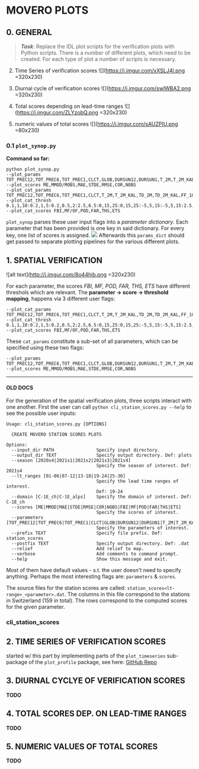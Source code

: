 # MOVERO PLOTS
## 0. GENERAL
> **_Task_**: Replace the IDL plot scripts for the verification plots with Python scripts. 
> There is a number of different plots, which need to be created. For each type of plot a number of scripts is necessary. 

2. Time Series of verification scores
![](https://i.imgur.com/xXSLJ4l.png =320x230)

3. Diurnal cycle of verification scores
![](https://i.imgur.com/swlWBA2.png =320x230)

4. Total scores depending on lead-time ranges
![](https://i.imgur.com/ZLYzobQ.png =320x230)


5. numeric values of total scores
![](https://i.imgur.com/sAUZPIU.png =80x230)


### 0.1 `plot_synop.py`
**Command so far:**
```
python plot_synop.py
--plot_params TOT_PREC12,TOT_PREC6,TOT_PREC1,CLCT,GLOB,DURSUN12,DURSUN1,T_2M,T_2M_KAL,TD_2M,TD_2M_KAL,RELHUM_2M,FF_10M,FF_10M_KAL,VMAX_10M6,VMAX_10M1,DD_10M,PS,PMSL
--plot_scores ME,MMOD/MOBS,MAE,STDE,RMSE,COR,NOBS
--plot_cat_params TOT_PREC12,TOT_PREC6,TOT_PREC1,CLCT,T_2M,T_2M_KAL,TD_2M,TD_2M_KAL,FF_10M,FF_10M_KAL,VMAX_10M6,VMAX_10M1
--plot_cat_thresh 0.1,1,10:0.2,1,5:0.2,0.5,2:2.5,6.5:0,15,25:0,15,25:-5,5,15:-5,5,15:2.5,5,10:2.5,5,10:5,12.5,20:5,12.5,20
--plot_cat_scores FBI,MF/OF,POD,FAR,THS,ETS
```
`plot_synop` parses these user input flags into a _parameter dictionary_. Each parameter that has been provided is one key in said dictionary. For every key, one list of scores is assigned. 
![](https://i.imgur.com/kdQrufu.png)
Afterwards this `params_dict` should get passed to separate plotting pipelines for the various different plots. 

 
## 1. SPATIAL VERIFICATION
![alt text](http://i.imgur.com/8o44hib.png =320x230)

For each parameter, the scores *FBI, MF, POD, FAR, THS, ETS* have different threshols which are relevant. The **parameter -> score -> threshold mapping**, happens via 3 different user flags: 

```
--plot_cat_params TOT_PREC12,TOT_PREC6,TOT_PREC1,CLCT,T_2M,T_2M_KAL,TD_2M,TD_2M_KAL,FF_10M,FF_10M_KAL,VMAX_10M6,VMAX_10M1 
--plot_cat_thresh 0.1,1,10:0.2,1,5:0.2,0.5,2:2.5,6.5:0,15,25:0,15,25:-5,5,15:-5,5,15:2.5,5,10:2.5,5,10:5,12.5,20:5,12.5,20 
--plot_cat_scores FBI,MF/OF,POD,FAR,THS,ETS
```

These `cat_params` constitute a sub-set of all parameters, which can be specified using these two flags: 
```
--plot_params TOT_PREC12,TOT_PREC6,TOT_PREC1,CLCT,GLOB,DURSUN12,DURSUN1,T_2M,T_2M_KAL,TD_2M,TD_2M_KAL,RELHUM_2M,FF_10M,FF_10M_KAL,VMAX_10M6,VMAX_10M1,DD_10M,PS,PMSL 
--plot_scores ME,MMOD/MOBS,MAE,STDE,RMSE,COR,NOBS 

```



---
#### OLD DOCS


For the generation of the spatial verification plots, three scripts interact with one another. 
First the user can call `python cli_station_scores.py --help` to see the possible user inputs:
```
Usage: cli_station_scores.py [OPTIONS]

  CREATE MOVERO STATION SCORES PLOTS 

Options:
  --input_dir PATH                Specify input directory.
  --output_dir TEXT               Specify output directory. Def: plots
  --season [2020s4|2021s1|2021s2|2021s3|2021s4]
                                  Specify the season of interest. Def: 2021s4
  --lt_ranges [01-06|07-12|13-18|19-24|25-30]
                                  Specify the lead time ranges of interest.
                                  Def: 19-24
  --domain [C-1E_ch|C-1E_alps]    Specify the domain of interest. Def: C-1E_ch
  --scores [ME|MMOD|MAE|STDE|RMSE|COR|NOBS|FBI|MF|POD|FAR|THS|ETS]
                                  Specify the scores of interest.
  --parameters [TOT_PREC12|TOT_PREC6|TOT_PREC1|CLCT|GLOB|DURSUN12|DURSUN1|T_2M|T_2M_KAL|TD_2M|TD_2M_KAL|RELHUM_2M|FF_10M|FF_10M_KAL|VMAX_10M6|VMAX_10M1|DD_10M|PS|PMSL]
                                  Specify the parameters of interest.
  --prefix TEXT                   Specify file prefix. Def: station_scores
  --postfix TEXT                  Specify output directory. Def: .dat
  --relief                        Add relief to map.
  --verbose                       Add comments to command prompt.
  --help                          Show this message and exit.
```
Most of them have default values - s.t. the user doesn't need to specify anything. Perhaps the most interesting flags are: `parameters` & `scores`. 

The source files for the station scores are called: `station_scores<lt-range>_<parameter>.dat`. The columns in this file correspond to the stations in Switzerland (159 in total). The rows correspond to the computed scores for the given parameter. 

### cli_station_scores



## 2. TIME SERIES OF VERIFICATION SCORES
started w/ this part by implementing parts of the `plot_timeseries` sub-package of the `plot_profile` package, see here: [GitHub Repo](https://github.com/MeteoSwiss-APN/plot_profile)

## 3. DIURNAL CYCLYE OF VERIFICATION SCORES
**TODO**
## 4. TOTAL SCORES DEP. ON LEAD-TIME RANGES
**TODO**
## 5. NUMERIC VALUES OF TOTAL SCORES
**TODO**